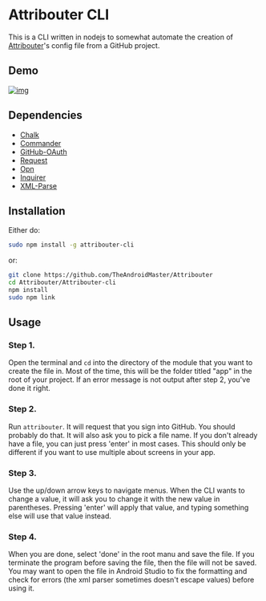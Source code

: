 # Attribouter CLI

This is a CLI written in nodejs to somewhat automate the creation of [Attribouter](https://jfenn.me/redirects/?t=github&d=Attribouter)'s config file from a GitHub project.

## Demo

[![img](https://img.youtube.com/vi/nfJJk9Gsyj0/0.jpg)](https://www.youtube.com/watch?v=nfJJk9Gsyj0)

## Dependencies

- [Chalk](https://npmjs.com/packages/chalk)
- [Commander](https://npmjs.com/packages/commander)
- [GitHub-OAuth](https://npmjs.com/packages/github-oauth)
- [Request](https://npmjs.com/packages/request)
- [Opn](https://npmjs.com/packages/opn)
- [Inquirer](https://npmjs.com/packages/inquirer)
- [XML-Parse](https://npmjs.com/packages/xml-parse)

## Installation

Either do:

```bash
sudo npm install -g attribouter-cli
```

or:

```bash
git clone https://github.com/TheAndroidMaster/Attribouter
cd Attribouter/Attribouter-cli
npm install
sudo npm link
```

## Usage

### Step 1. 

Open the terminal and `cd` into the directory of the module that you want to create the file in. Most of the time, this will be the folder titled "app" in the root of your project. If an error message is not output after step 2, you've done it right.

### Step 2. 

Run `attribouter`. It will request that you sign into GitHub. You should probably do that. It will also ask you to pick a file name. If you don't already have a file, you can just press 'enter' in most cases. This should only be different if you want to use multiple about screens in your app.

### Step 3. 

Use the up/down arrow keys to navigate menus. When the CLI wants to change a value, it will ask you to change it with the new value in parentheses. Pressing 'enter' will apply that value, and typing something else will use that value instead.

### Step 4. 

When you are done, select 'done' in the root manu and save the file. If you terminate the program before saving the file, then the file will not be saved. You may want to open the file in Android Studio to fix the formatting and check for errors (the xml parser sometimes doesn't escape values) before using it.

